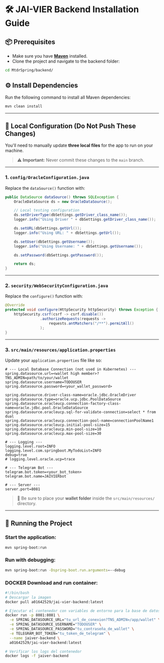 # 🛠️ JAI-VIER Backend Installation Guide

## 📦 Prerequisites

-   Make sure you have [**Maven**](https://maven.apache.org/) installed.
-   Clone the project and navigate to the backend folder:

```bash
cd MtdrSpring/backend/
```

## ⚙️ Install Dependencies

Run the following command to install all Maven dependencies:

```bash
mvn clean install
```

---

## 📝 Local Configuration (Do Not Push These Changes)

You'll need to manually update **three local files** for the app to run on your machine.

> ⚠️ **Important:** Never commit these changes to the `main` branch.

---

### 1. `config/OracleConfiguration.java`

Replace the `dataSource()` function with:

```java
public DataSource dataSource() throws SQLException {
    OracleDataSource ds = new OracleDataSource();

    // Local testing configuration
    ds.setDriverType(dbSettings.getDriver_class_name());
    logger.info("Using Driver " + dbSettings.getDriver_class_name());

    ds.setURL(dbSettings.getUrl());
    logger.info("Using URL: " + dbSettings.getUrl());

    ds.setUser(dbSettings.getUsername());
    logger.info("Using Username: " + dbSettings.getUsername());

    ds.setPassword(dbSettings.getPassword());

    return ds;
}
```

---

### 2. `security/WebSecurityConfiguration.java`

Replace the `configure()` function with:

```java
@Override
protected void configure(HttpSecurity httpSecurity) throws Exception {
    httpSecurity.csrf(csrf -> csrf.disable())
                .authorizeRequests(requests ->
                    requests.antMatchers("/**").permitAll()
                );
}
```

---

### 3. `src/main/resources/application.properties`

Update your `application.properties` file like so:

```properties
# --- Local Database Connection (not used in Kubernetes) ---
spring.datasource.url=<wallet high member>?TNS_ADMIN=path/to/your/wallet
spring.datasource.username=TODOUSER
spring.datasource.password=<your_wallet_password>

spring.datasource.driver-class-name=oracle.jdbc.OracleDriver
spring.datasource.type=oracle.ucp.jdbc.PoolDataSource
spring.datasource.oracleucp.connection-factory-class-name=oracle.jdbc.pool.OracleDataSource
spring.datasource.oracleucp.sql-for-validate-connection=select * from dual
spring.datasource.oracleucp.connection-pool-name=connectionPoolName1
spring.datasource.oracleucp.initial-pool-size=15
spring.datasource.oracleucp.min-pool-size=10
spring.datasource.oracleucp.max-pool-size=30

# --- Logging ---
logging.level.root=INFO
logging.level.com.springboot.MyTodoList=INFO
debug=true
# logging.level.oracle.ucp=trace

# --- Telegram Bot ---
telegram.bot.token=<your_bot_token>
telegram.bot.name=JAIVIERbot

# --- Server ---
server.port=8081
```

> 📁 Be sure to place your **wallet folder** inside the `src/main/resources/` directory.

---

## 🚀 Running the Project

### Start the application:

```bash
mvn spring-boot:run
```

### Run with debugging:

```bash
mvn spring-boot:run -Dspring-boot.run.arguments=--debug
```

### DOCKER Download and run container:

```bash
#!/bin/bash
# Descargar la imagen
docker pull a01642529/jai-vier-backend:latest

# Ejecutar el contenedor con variables de entorno para la base de datos
docker run -p 8081:8081 \
  -e SPRING_DATASOURCE_URL="tu_url_de_conexion?TNS_ADMIN=/app/wallet" \
  -e SPRING_DATASOURCE_USERNAME="TODOUSER" \
  -e SPRING_DATASOURCE_PASSWORD="tu_contraseña_de_wallet" \
  -e TELEGRAM_BOT_TOKEN="tu_token_de_telegram" \
  --name jaiver-backend \
  a01642529/jai-vier-backend:latest

# Verificar los logs del contenedor
docker logs -f jaiver-backend
```
